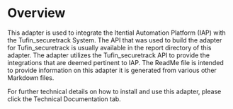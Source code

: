 # Overview 

This adapter is used to integrate the Itential Automation Platform (IAP) with the Tufin_securetrack System. The API that was used to build the adapter for Tufin_securetrack is usually available in the report directory of this adapter. The adapter utilizes the Tufin_securetrack API to provide the integrations that are deemed pertinent to IAP. The ReadMe file is intended to provide information on this adapter it is generated from various other Markdown files.

For further technical details on how to install and use this adapter, please click the Technical Documentation tab. 
